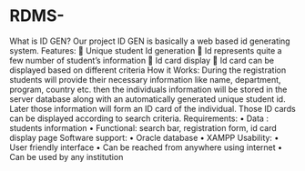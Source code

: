 # RDMS-

What is ID GEN?
Our project ID GEN is basically a web based id generating system. 
Features:
	Unique student Id generation
	Id represents quite a few number of student’s information
	Id card display
	Id card can be displayed based on different criteria
How it Works:
During the registration students will provide their necessary information like name, department, program, country etc. then the individuals information will be stored in the server database along with an automatically generated unique student id. Later those information will form an ID card of the individual. Those ID cards can be displayed according to search criteria. 
Requirements: 
•	Data : students information
•	Functional: search bar, registration form, id card display page
Software support:
•	Oracle database
•	XAMPP
Usability:
•	User friendly interface
•	Can be reached from anywhere using internet
•	Can be used by any institution
